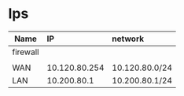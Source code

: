 # Ips


| Name     | IP            | network        |
| -------- | :------------ | :------------- |
| firewall |
||
| WAN      | 10.120.80.254 | 10.120.80.0/24 |
| LAN      | 10.200.80.1   | 10.200.80.1/24 |